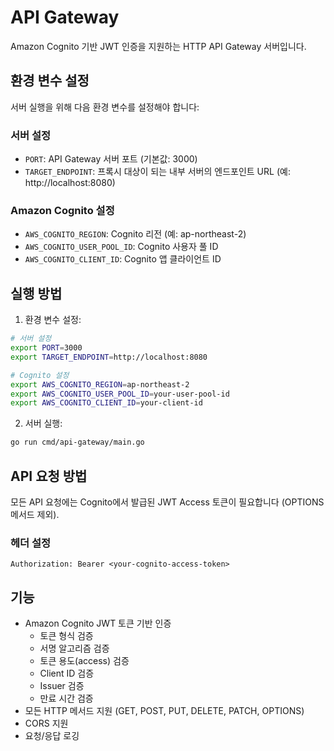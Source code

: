 # API Gateway

Amazon Cognito 기반 JWT 인증을 지원하는 HTTP API Gateway 서버입니다.

## 환경 변수 설정

서버 실행을 위해 다음 환경 변수를 설정해야 합니다:

### 서버 설정
- `PORT`: API Gateway 서버 포트 (기본값: 3000)
- `TARGET_ENDPOINT`: 프록시 대상이 되는 내부 서버의 엔드포인트 URL (예: http://localhost:8080)

### Amazon Cognito 설정
- `AWS_COGNITO_REGION`: Cognito 리전 (예: ap-northeast-2)
- `AWS_COGNITO_USER_POOL_ID`: Cognito 사용자 풀 ID
- `AWS_COGNITO_CLIENT_ID`: Cognito 앱 클라이언트 ID

## 실행 방법

1. 환경 변수 설정:
```bash
# 서버 설정
export PORT=3000
export TARGET_ENDPOINT=http://localhost:8080

# Cognito 설정
export AWS_COGNITO_REGION=ap-northeast-2
export AWS_COGNITO_USER_POOL_ID=your-user-pool-id
export AWS_COGNITO_CLIENT_ID=your-client-id
```

2. 서버 실행:
```bash
go run cmd/api-gateway/main.go
```

## API 요청 방법

모든 API 요청에는 Cognito에서 발급된 JWT Access 토큰이 필요합니다 (OPTIONS 메서드 제외).

### 헤더 설정
```
Authorization: Bearer <your-cognito-access-token>
```

## 기능

- Amazon Cognito JWT 토큰 기반 인증
  - 토큰 형식 검증
  - 서명 알고리즘 검증
  - 토큰 용도(access) 검증
  - Client ID 검증
  - Issuer 검증
  - 만료 시간 검증
- 모든 HTTP 메서드 지원 (GET, POST, PUT, DELETE, PATCH, OPTIONS)
- CORS 지원
- 요청/응답 로깅
